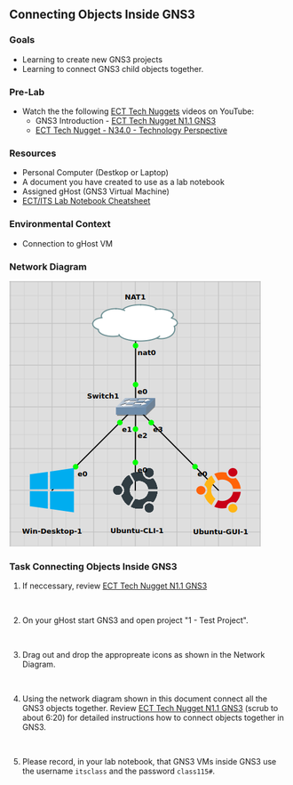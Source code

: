 ## Connecting Objects Inside GNS3

### Goals
- Learning to create new GNS3 projects
- Learning to connect GNS3 child objects together.

### Pre-Lab
- Watch the the following [ECT Tech Nuggets](https://www.youtube.com/@ecttechnuggets9126/featured) videos on YouTube:
    - GNS3 Introduction - [ECT Tech Nugget N1.1 GNS3](https://www.youtube.com/watch?v=w5qsM3LhpQI)
    - [ECT Tech Nugget - N34.0 - Technology Perspective](https://youtu.be/ixrzbdUu8yQ)

### Resources

- Personal Computer (Destkop or Laptop)
- A document you have created to use as a lab notebook
- Assigned gHost (GNS3 Virtual Machine)
- [ECT/ITS Lab Notebook Cheatsheet](https://github.com/OHIO-ECT/Lab-Notebook-Cheat-Sheet)

### Environmental Context
- Connection to gHost VM

### Network Diagram

![](./images/lab1-pic2-1.png)


### Task Connecting Objects Inside GNS3

1. If neccessary, review [ECT Tech Nugget N1.1 GNS3](https://www.youtube.com/watch?v=w5qsM3LhpQI)
<br>

2. On your gHost start GNS3 and open project "1 - Test Project".
<br>

3. Drag out and drop the appropreate icons as shown in the Network Diagram.
<br>

4.  Using the network diagram shown in this document connect all the GNS3 objects together. Review [ECT Tech Nugget N1.1 GNS3](https://www.youtube.com/watch?v=w5qsM3LhpQI) (scrub to about 6:20) for detailed instructions how to connect objects together in GNS3.
<br>

5. Please record, in your lab notebook, that GNS3 VMs inside GNS3 use the username `itsclass` and the password `class115#`.
